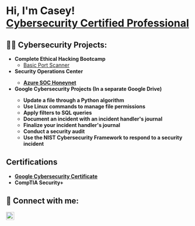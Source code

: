 <h1>Hi, I'm Casey! <br/><a href="https://github.com/caseypineda" <a href="https://www.linkedin.com/in/caseypineda/">Cybersecurity Certified Professional</a>

<h2>👨‍💻 Cybersecurity Projects:</h2>

- <b>Complete Ethical Hacking Bootcamp</b>
  - [Basic Port Scanner](https://github.com/caseypineda/Basic-Port-Scanner/blob/main/Port%20Scanner%20Code)
- <b>Security Operations Center<b>
  - [Azure SOC Honeynet](https://github.com/caseypineda/Azure-SOC-Honeynet-Project)
- <b>Google Cybersecurity Projects (In a separate Google Drive)
  - Update a file through a Python algorithm
  - Use Linux commands to manage file permissions
  - Apply filters to SQL queries
  - Document an incident with an incident handler's journal
  - Finalize your incident handler's journal
  - Conduct a security audit
  - Use the NIST Cybersecurity Framework to respond to a security incident

<h2> Certifications </h2>

- [Google Cybersecurity Certificate](https://coursera.org/share/f2f5900e0ce60cf6cf2491a838705077)
- CompTIA Security+

<h2> 🤳 Connect with me:</h2>

[<img align="left" alt="CaseyPineda | LinkedIn" width="22px" src="https://cdn.jsdelivr.net/npm/simple-icons@v3/icons/linkedin.svg" />][linkedin]

[linkedin]: https://linkedin.com/in/caseypineda

<!--
**caseypineda** is a ✨ _special_ ✨ repository because its `README.md` (this file) appears on your GitHub profile.

Here are some ideas to get you started:

- 🔭 I’m currently working on ...
- 🌱 I’m currently learning ...
- 👯 I’m looking to collaborate on ...
- 🤔 I’m looking for help with ...
- 💬 Ask me about ...
- 📫 How to reach me: ...
- 😄 Pronouns: ...
- ⚡ Fun fact: ...
<h2>📺 Popular YouTube Videos</h2> (Do this one at a later date on my job account.)
-->
